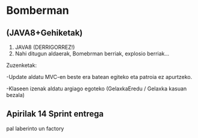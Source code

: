 # Bomberman
## (JAVA8+Gehiketak)
1. JAVA8 (DERRIGORREZ!)
2. Nahi ditugun aldaerak, Bomebrman berriak, explosio berriak...

Zuzenketak:

-Update aldatu MVC-en beste era batean egiteko eta patroia ez apurtzeko.

-Klaseen izenak aldatu argiago egoteko (GelaxkaEredu / Gelaxka kasuan bezala)
   
## Apirilak 14 Sprint entrega

pal laberinto un factory
